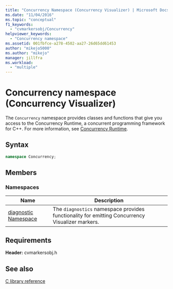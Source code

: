 ```yaml
---
title: "Concurrency Namespace (Concurrency Visualizer) | Microsoft Docs"
ms.date: "11/04/2016"
ms.topic: "conceptual"
f1_keywords: 
  - "cvmarkersobj/Concurrency"
helpviewer_keywords: 
  - "Concurrency namespace"
ms.assetid: 001fbfce-a278-4502-aa27-26d65dd61453
author: "mikejo5000"
ms.author: "mikejo"
manager: jillfra
ms.workload: 
  - "multiple"
---
```

# Concurrency namespace (Concurrency Visualizer)
The `Concurrency` namespace provides classes and functions that give you access to the Concurrency Runtime, a concurrent programming framework for C++. For more information, see [Concurrency Runtime](/cpp/parallel/concrt/concurrency-runtime).  
  
## Syntax  
  
```cpp  
namespace Concurrency;  
```  
  
## Members  
  
### Namespaces  
  
|Name|Description|  
|----------|-----------------|  
|[diagnostic Namespace](../profiling/diagnostic-namespace.md)|The `diagnostics` namespace provides functionality for emitting Concurrency Visualizer markers.|  
  
## Requirements  
 **Header:** cvmarkersobj.h  
  
## See also  
 [C library reference](../profiling/c-library-reference.md)